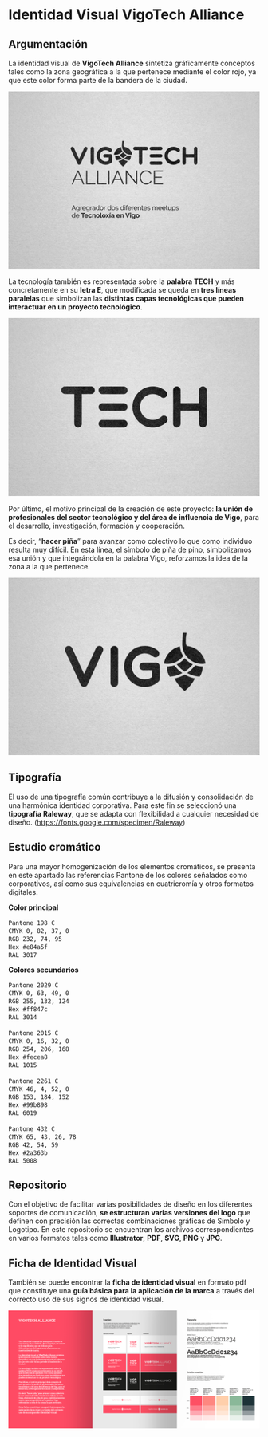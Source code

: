 # Identidad Visual VigoTech Alliance

## Argumentación

La identidad visual de **VigoTech Alliance** sintetiza gráficamente conceptos tales como la zona geográfica a la que pertenece mediante el color rojo, ya que este color forma parte de la bandera de la ciudad.

![Image of Yaktocat](https://github.com/pedrofigueras/Visual-Identity-VigoTech-Alliance/blob/master/i/p03.jpg?raw=true)


La tecnología también es representada sobre la **palabra TECH** y más concretamente en su **letra E**, que modificada se queda en **tres líneas paralelas** que simbolizan las **distintas capas tecnológicas que pueden interactuar en un proyecto tecnológico**.

![Image of Yaktocat](https://github.com/pedrofigueras/Visual-Identity-VigoTech-Alliance/blob/master/i/p01.jpg?raw=true)


Por último, el motivo principal de la creación de este proyecto: **la unión de profesionales del sector tecnológico y del área de influencia de Vigo**, para el desarrollo, investigación, formación y cooperación.  

Es decir, “**hacer piña**” para avanzar como colectivo lo que como individuo resulta muy difícil. En esta línea, el símbolo de piña de pino, simbolizamos esa unión y que integrándola en la palabra Vigo, reforzamos la idea de la zona a la que pertenece.

![Image of Yaktocat](https://github.com/pedrofigueras/Visual-Identity-VigoTech-Alliance/blob/master/i/p02.jpg?raw=true)


## Tipografía

El uso de una tipografía común contribuye a la difusión y consolidación de una harmónica identidad corporativa. Para este fin se seleccionó una **tipografía Raleway**, que se adapta con flexibilidad a cualquier necesidad de diseño. (https://fonts.google.com/specimen/Raleway)


## Estudio cromático

Para una mayor homogenización de los elementos cromáticos, se presenta en este apartado las referencias Pantone de los colores señalados como corporativos, así como sus equivalencias en cuatricromía y otros formatos digitales.

**Color principal**
``` 
Pantone 198 C
CMYK 0, 82, 37, 0
RGB 232, 74, 95
Hex #e84a5f
RAL 3017
``` 
**Colores secundarios**
``` 
Pantone 2029 C
CMYK 0, 63, 49, 0
RGB 255, 132, 124
Hex #ff847c
RAL 3014

Pantone 2015 C
CMYK 0, 16, 32, 0
RGB 254, 206, 168
Hex #fecea8
RAL 1015

Pantone 2261 C
CMYK 46, 4, 52, 0
RGB 153, 184, 152
Hex #99b898
RAL 6019

Pantone 432 C
CMYK 65, 43, 26, 78
RGB 42, 54, 59
Hex #2a363b
RAL 5008
``` 


## Repositorio

Con el objetivo de facilitar varias posibilidades de diseño en los diferentes soportes de comunicación, **se estructuran varias versiones del logo** que definen con precisión las correctas combinaciones gráficas de Símbolo y Logotipo. En este repositorio se encuentran los archivos correspondientes en varios formatos tales como **Illustrator**, **PDF**, **SVG**, **PNG** y **JPG**.


## Ficha de Identidad Visual

También se puede encontrar la **ficha de identidad visual** en formato pdf que constituye una **guía básica para la aplicación de la marca** a través del correcto uso de sus signos de identidad visual. 

![Image of Yaktocat](https://github.com/pedrofigueras/Visual-Identity-VigoTech-Alliance/blob/master/i/ficha-identidad-mq.png?raw=true)